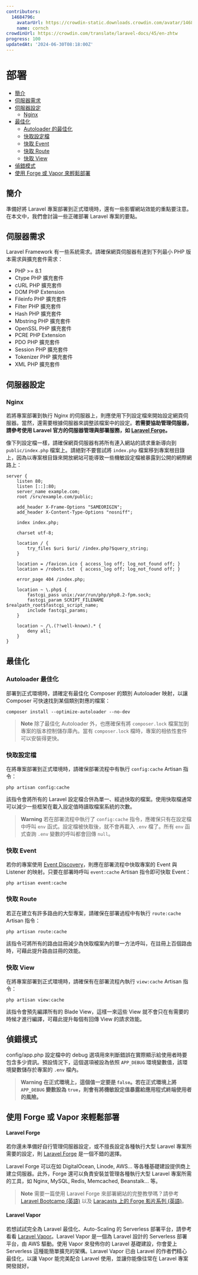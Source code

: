 ```yaml
---
contributors:
  14684796:
    avatarUrl: https://crowdin-static.downloads.crowdin.com/avatar/14684796/medium/60f7dc21ec0bf9cfcb61983640bb4809_default.png
    name: cornch
crowdinUrl: https://crowdin.com/translate/laravel-docs/45/en-zhtw
progress: 100
updatedAt: '2024-06-30T08:18:00Z'
---
```


# 部署

- [簡介](#introduction)
- [伺服器需求](#server-requirements)
- [伺服器設定](#server-configuration)
   - [Nginx](#nginx)
- [最佳化](#optimization)
   - [Autoloader 的最佳化](#autoloader-optimization)
   - [快取設定檔](#optimizing-configuration-loading)
   - [快取 Event](#caching-events)
   - [快取 Route](#optimizing-route-loading)
   - [快取 View](#optimizing-view-loading)
- [偵錯模式](#debug-mode)
- [使用 Forge 或 Vapor 來輕鬆部署](#deploying-with-forge-or-vapor)

<a name="introduction"></a>

## 簡介

準備好將 Laravel 專案部署到正式環境時，還有一些影響網站效能的重點要注意。在本文中，我們會討論一些正確部署 Laravel 專案的要點。

<a name="server-requirements"></a>

## 伺服器需求

Laravel Framework 有一些系統需求。請確保網頁伺服器有達到下列最小 PHP 版本需求與擴充套件需求：

<div class="content-list" markdown="1">

- PHP >= 8.1
- Ctype PHP 擴充套件
- cURL PHP 擴充套件
- DOM PHP Extension
- Fileinfo PHP 擴充套件
- Filter PHP 擴充套件
- Hash PHP 擴充套件
- Mbstring PHP 擴充套件
- OpenSSL PHP 擴充套件
- PCRE PHP Extension
- PDO PHP 擴充套件
- Session PHP 擴充套件
- Tokenizer PHP 擴充套件
- XML PHP 擴充套件

</div>

<a name="server-configuration"></a>

## 伺服器設定

<a name="nginx"></a>

### Nginx

若將專案部署到執行 Nginx 的伺服器上，則應使用下列設定檔來開始設定網頁伺服器。當然，還需要根據伺服器來調整該檔案中的設定。**若需要協助管理伺服器，請參考使用 Laravel 官方的伺服器管理與部署服務，如 [Laravel Forge](https://forge.laravel.com)。**

像下列設定檔一樣，請確保網頁伺服器有將所有連入網站的請求重新導向到 `public/index.php` 檔案上。請絕對不要嘗試將 `index.php` 檔案移到專案根目錄上，因為以專案根目錄來開放網站可能導致一些機敏設定檔被暴露到公開的網際網路上：

```nginx
server {
    listen 80;
    listen [::]:80;
    server_name example.com;
    root /srv/example.com/public;

    add_header X-Frame-Options "SAMEORIGIN";
    add_header X-Content-Type-Options "nosniff";

    index index.php;

    charset utf-8;

    location / {
        try_files $uri $uri/ /index.php?$query_string;
    }

    location = /favicon.ico { access_log off; log_not_found off; }
    location = /robots.txt  { access_log off; log_not_found off; }

    error_page 404 /index.php;

    location ~ \.php$ {
        fastcgi_pass unix:/var/run/php/php8.2-fpm.sock;
        fastcgi_param SCRIPT_FILENAME $realpath_root$fastcgi_script_name;
        include fastcgi_params;
    }

    location ~ /\.(?!well-known).* {
        deny all;
    }
}
```

<a name="optimization"></a>

## 最佳化

<a name="autoloader-optimization"></a>

### Autoloader 最佳化

部署到正式環境時，請確定有最佳化 Composer 的類別 Autoloader 映射，以讓 Composer 可快速找到某個類別對應的檔案：

```shell
composer install --optimize-autoloader --no-dev
```

> **Note** 除了最佳化 Autoloader 外，也應確保有將 `composer.lock` 檔案加到專案的版本控制儲存庫內。當有 `composer.lock` 檔時，專案的相依性套件可以安裝得更快。

<a name="optimizing-configuration-loading"></a>

### 快取設定檔

在將專案部署到正式環境時，請確保部署流程中有執行 `config:cache` Artisan 指令：

```shell
php artisan config:cache
```

該指令會將所有的 Laravel 設定檔合併為單一、經過快取的檔案。使用快取檔通常可以減少一些框架在載入設定值時讀取檔案系統的次數。

> **Warning** 若在部署流程中執行了 `config:cache` 指令，應確保只有在設定檔中呼叫 `env` 函式。設定檔被快取後，就不會再載入 `.env` 檔了。所有 `env` 函式查詢 `.env` 變數的呼叫都會回傳 `null`。

<a name="caching-events"></a>

### 快取 Event

若你的專案使用 [Event Discovery](/docs/{{version}}/events#event-discovery)，則應在部署流程中快取專案的 Event 與 Listener 的映射。只要在部署時呼叫 `event:cache` Artisan 指令即可快取 Event：

```shell
php artisan event:cache
```

<a name="optimizing-route-loading"></a>

### 快取 Route

若正在建立有許多路由的大型專案，請確保在部署過程中有執行 `route:cache` Artisan 指令：

```shell
php artisan route:cache
```

該指令可將所有的路由註冊減少為快取檔案內的單一方法呼叫，在註冊上百個路由時，可藉此提升路由註冊的效能。

<a name="optimizing-view-loading"></a>

### 快取 View

在將專案部署到正式環境時，請確保有在部署流程內執行 `view:cache` Artisan 指令：

```shell
php artisan view:cache
```

該指令會預先編譯所有的 Blade View，這樣一來這些 View 就不會只在有需要的時候才進行編譯，可藉此提升每個有回傳 View 的請求效能。

<a name="debug-mode"></a>

## 偵錯模式

config/app.php 設定檔中的 debug 選項用來判斷錯誤在實際顯示給使用者時要包含多少資訊。預設情況下，這個選項被設為依照 `APP_DEBUG` 環境變數值，該環境變數儲存於專案的 `.env` 檔內。

> **Warning** **在正式環境上，這個值一定要是 `false`。若在正式環境上將 `APP_DEBUG` 變數設為 `true`，則會有將機敏設定值暴露給應用程式終端使用者的風險。**

<a name="deploying-with-forge-or-vapor"></a>

## 使用 Forge 或 Vapor 來輕鬆部署

<a name="laravel-forge"></a>

#### Laravel Forge

若你還未準備好自行管理伺服器設定，或不擅長設定各種執行大型 Laravel 專案所需要的設定，則 [Laravel Forge](https://forge.laravel.com) 是一個不錯的選擇。

Laravel Forge 可以在如 DigitalOcean, Linode, AWS… 等各種基礎建設提供商上建立伺服器。此外，Forge 還可以負責安裝並管理各種執行大型 Laravel 專案所需的工具，如 Nginx, MySQL, Redis, Memcached, Beanstalk… 等。

> **Note** 需要一篇使用 Laravel Forge 來部署網站的完整教學嗎？請參考 [Laravel Bootcamp (英語)](https://bootcamp.laravel.com/deploying) 以及 [Laracasts 上的 Forge 影片系列 (英語)](https://laracasts.com/series/learn-laravel-forge-2022-edition)。

<a name="laravel-vapor"></a>

#### Laravel Vapor

若想試試完全為 Laravel 最佳化、Auto-Scaling 的 Serverless 部署平台，請參考看看 [Laravel Vapor](https://vapor.laravel.com)。Laravel Vapor 是一個為 Laravel 設計的 Serverless 部署平台，由 AWS 驅動。使用 Vapor 來發佈你的 Laravel 基礎建設，你會愛上 Serverless 這種能簡單擴充的架構。Laravel Vapor 已由 Laravel 的作者們精心最佳化，以讓 Vapor 能完美配合 Laravel 使用，並讓你能像往常在 Laravel 專案開發就好。

